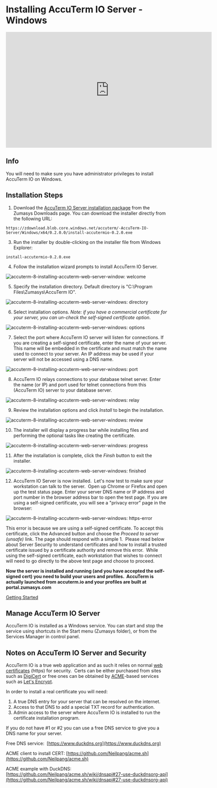 # Installing AccuTerm IO Server - Windows

<PageHeader />

<iframe width="640" height="360" src="https://www.youtube.com/embed/rAc3SBvenVw?&wmode=opaque" frameborder="0" allowfullscreen="" class="fr-draggable"></iframe>

## Info

You will need to make sure you have administrator privileges to install AccuTerm IO on Windows.

## Installation Steps

1. Download the [AccuTerm IO Server installation package](https://www.zumasys.com/downloads/) from the Zumasys Downloads page. You can download the installer directly from the following URL:

```
https://zdownload.blob.core.windows.net/accuterm/-AccuTerm-IO-Server/Windows/x64/0.2.0.0/install-accutermio-0.2.0.exe
```

3. Run the installer by double-clicking on the installer file from Windows Explorer:

```
install-accutermio-0.2.0.exe
```

4. Follow the installation wizard prompts to install AccuTerm IO Server.

![accuterm-8-installing-accuterm-web-server-window: welcome](./welcome.png)

5. Specify the installation directory. Default directory is "C:\Program Files\Zumasys\AccuTerm IO".

![accuterm-8-installing-accuterm-web-server-windows: directory](./directory.png)

6. Select installation options. _Note: if you have a commercial certificate for your server, you can un-check the self-signed certificate option_.

![accuterm-8-installing-accuterm-web-server-windows: options](./options.png)

7. Select the port where AccuTerm IO server will listen for connections. If you are creating a self-signed certificate, enter the name of your server. This name will be embedded in the certificate and must match the name used to connect to your server. An IP address may be used if your server will not be accessed using a DNS name.

![accuterm-8-installing-accuterm-web-server-windows: port](./port.png)

8. AccuTerm IO relays connections to your database telnet server. Enter the name (or IP) and port used for telnet connections from this (AccuTerm IO) server to your database server.

![accuterm-8-installing-accuterm-web-server-windows: relay](./relay.png)

9. Review the installation options and click *Install* to begin the installation.

![accuterm-8-installing-accuterm-web-server-windows: review](./review.png)

10. The installer will display a progress bar while installing files and performing the optional tasks like creating the certificate.

![accuterm-8-installing-accuterm-web-server-windows: progress](./progress.png)

11. After the installation is complete, click the *Finsh* button to exit the installer.

![accuterm-8-installing-accuterm-web-server-windows: finished](./finished.png)

12.  AccuTerm IO Server is now installed.  Let's now test to make sure your workstation can talk to the server.  Open up Chrome or Firefox and open up the test status page. Enter your server DNS name or IP address and port number in the browser address bar to open the test page. If you are using a self-signed certificate, you will see a "privacy error" page in the browser:

![accuterm-8-installing-accuterm-web-server-windows: https-error](./https-error.png)

This error is because we are using a self-signed certificate. To accept this certificate, click the Advanced button and choose the _Proceed to server (unsafe)_ link. The page should respond with a simple 1.  Please read below about Server Security to understand certificates and how to install a trusted certificate issued by a certificate authority and remove this error.  While using the self-signed certificate, each workstation that wishes to connect will need to go directly to the above test page and choose to proceed.

**Now the server is installed and running (and you have accepted the self-signed cert) you need to build your users and profiles.  AccuTerm is actually launched from accuterm.io and your profiles are built at portal.zumasys.com**

[Getting Started](./../../getting-started/README.md)

## Manage AccuTerm IO Server

AccuTerm IO is installed as a Windows service. You can start and stop the service using shortcuts in the Start menu (Zumasys folder), or from the Services Manager in control panel.

## Notes on AccuTerm IO Server and Security

AccuTerm IO is a true web application and as such it relies on normal [web certificates](https://www.websecurity.symantec.com/security-topics/what-is-ssl-tls-https) (https) for security.  Certs can be either purchased from sites such as [DigiCert](https://www.digicert.com/) or free ones can be obtained by [ACME](https://en.wikipedia.org/wiki/Automated_Certificate_Management_Environment)-based services such as [Let's Encrypt](https://letsencrypt.org/).

In order to install a real certificate you will need:

1. A true DNS entry for your server that can be resolved on the internet.
2. Access to that DNS to add a special TXT record for authentication.
3. Admin access to the server where AccuTerm IO is installed to run the certificate installation program.

If you do not have #1 or #2 you can use a free DNS service to give you a DNS name for your server.

Free DNS service:  [https://www.duckdns.org](https://www.duckdns.org)

ACME client to install CERT: [https://github.com/Neilpang/acme.sh](https://github.com/Neilpang/acme.sh)

ACME example with DuckDNS: [https://github.com/Neilpang/acme.sh/wiki/dnsapi#27-use-duckdnsorg-api](https://github.com/Neilpang/acme.sh/wiki/dnsapi#27-use-duckdnsorg-api)
  
<PageFooter />